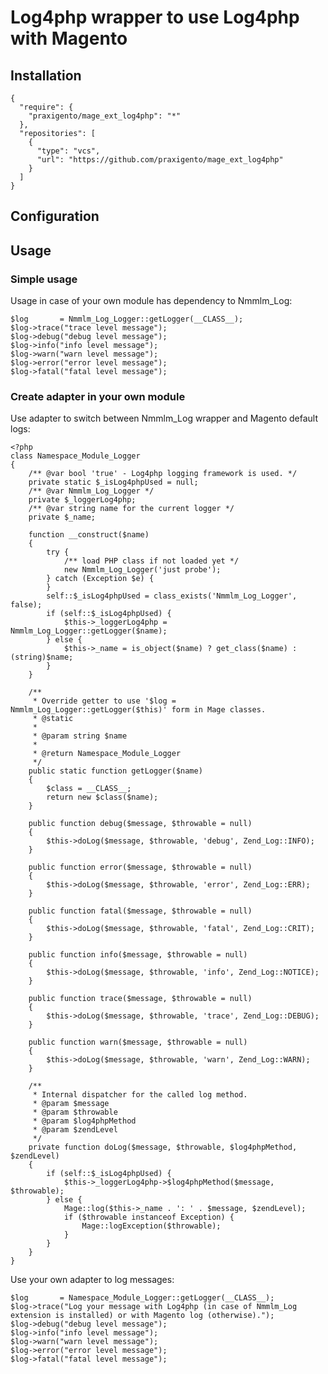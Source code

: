 # Log4php wrapper to use Log4php with Magento

## Installation

    {
      "require": {
        "praxigento/mage_ext_log4php": "*"
      },
      "repositories": [
        {
          "type": "vcs",
          "url": "https://github.com/praxigento/mage_ext_log4php"
        }
      ]
    }


## Configuration

## Usage

### Simple usage

Usage in case of your own module has dependency to Nmmlm_Log:

    $log       = Nmmlm_Log_Logger::getLogger(__CLASS__);
    $log->trace("trace level message");
    $log->debug("debug level message");
    $log->info("info level message");
    $log->warn("warn level message");
    $log->error("error level message");
    $log->fatal("fatal level message");

### Create adapter in your own module

Use adapter to switch between Nmmlm_Log wrapper and Magento default logs:

    <?php
    class Namespace_Module_Logger
    {
        /** @var bool 'true' - Log4php logging framework is used. */
        private static $_isLog4phpUsed = null;
        /** @var Nmmlm_Log_Logger */
        private $_loggerLog4php;
        /** @var string name for the current logger */
        private $_name;
    
        function __construct($name)
        {
            try {
                /** load PHP class if not loaded yet */
                new Nmmlm_Log_Logger('just probe');
            } catch (Exception $e) {
            }
            self::$_isLog4phpUsed = class_exists('Nmmlm_Log_Logger', false);
            if (self::$_isLog4phpUsed) {
                $this->_loggerLog4php = Nmmlm_Log_Logger::getLogger($name);
            } else {
                $this->_name = is_object($name) ? get_class($name) : (string)$name;
            }
        }
    
        /**
         * Override getter to use '$log = Nmmlm_Log_Logger::getLogger($this)' form in Mage classes.
         * @static
         *
         * @param string $name
         *
         * @return Namespace_Module_Logger
         */
        public static function getLogger($name)
        {
            $class = __CLASS__;
            return new $class($name);
        }
    
        public function debug($message, $throwable = null)
        {
            $this->doLog($message, $throwable, 'debug', Zend_Log::INFO);
        }
    
        public function error($message, $throwable = null)
        {
            $this->doLog($message, $throwable, 'error', Zend_Log::ERR);
        }
    
        public function fatal($message, $throwable = null)
        {
            $this->doLog($message, $throwable, 'fatal', Zend_Log::CRIT);
        }
    
        public function info($message, $throwable = null)
        {
            $this->doLog($message, $throwable, 'info', Zend_Log::NOTICE);
        }
    
        public function trace($message, $throwable = null)
        {
            $this->doLog($message, $throwable, 'trace', Zend_Log::DEBUG);
        }
    
        public function warn($message, $throwable = null)
        {
            $this->doLog($message, $throwable, 'warn', Zend_Log::WARN);
        }
    
        /**
         * Internal dispatcher for the called log method.
         * @param $message
         * @param $throwable
         * @param $log4phpMethod
         * @param $zendLevel
         */
        private function doLog($message, $throwable, $log4phpMethod, $zendLevel)
        {
            if (self::$_isLog4phpUsed) {
                $this->_loggerLog4php->$log4phpMethod($message, $throwable);
            } else {
                Mage::log($this->_name . ': ' . $message, $zendLevel);
                if ($throwable instanceof Exception) {
                    Mage::logException($throwable);
                }
            }
        }
    }

Use your own adapter to log messages:

    $log       = Namespace_Module_Logger::getLogger(__CLASS__);
    $log->trace("Log your message with Log4php (in case of Nmmlm_Log extension is installed) or with Magento log (otherwise).");
    $log->debug("debug level message");
    $log->info("info level message");
    $log->warn("warn level message");
    $log->error("error level message");
    $log->fatal("fatal level message");
